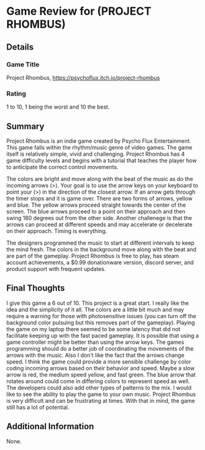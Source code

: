 # Game Review for (PROJECT RHOMBUS)

## Details

### Game Title
Project Rhombus, https://psychoflux.itch.io/project-rhombus

### Rating
1 to 10, 1 being the worst and 10 the best.

## Summary
Project Rhombus is an indie game created by Psycho Flux Entertainment.  This game falls within the rhythm/music genre of video games.  The game itself is relatively simple, vivid and challenging.  Project Rhombus has 4 game difficulty levels and begins with a tutorial that teaches the player how to anticipate the correct control movements. 

The colors are bright and move along with the beat of the music as do the incoming arrows (>). Your goal is to use the arrow keys on your keyboard to point your (>) in the direction of the closest arrow.  If an arrow gets through the timer stops and it is game over.  There are two forms of arrows, yellow and blue.  The yellow arrows proceed straight towards the center of the screen.  The blue arrows proceed to a point on their approach and then swing 180 degrees out from the other side.  Another challenege is that the arrows can proceed at different speeds and may accelerate or decelerate on their approach. Timing is everything. 

The designers programmed the music to start at different intervals to keep the mind fresh. The colors in the background move along with the beat and are part of the gameplay.  Project Rhombus is free to play, has steam account achievements, a $0.99 donationware version, discord server, and product support with frequent updates.


## Final Thoughts
I give this game a 6 out of 10.  This project is a great start.  I really like the idea and the simplicity of it all.  The colors are a little bit much and may require a warning for those with photosensitive issues (you can turn off the background color pulsuing but this removes part of the gameplay).  Playing the game on my laptop there seemed to be some latency that did not facilitate keeping up with the fast paced gameplay.  It is possible that using a game controller might be better than using the arrow keys.  The games programming should do a better job of coordinating the movements of the arrows with the music.  Also I don't like the fact that the arrows change speed.  I think the game could provide a more sensible challenge by color coding incoming arrows based on their behavior and speed. Maybe a slow arrow is red, the medium speed yellow, and fast green.  The blue arrow that rotates around could come in differing colors to represent speed as well.  The developers could also add other types of patterns to the mix.  I would like to see the ability to play the game to your own music.  Project Rhombus is very difficult and can be frustrating at times. With that in mind, the game still has a lot of potential.  

## Additional Information
None.
